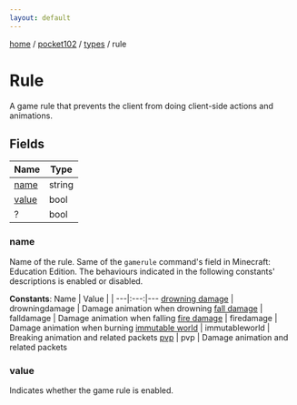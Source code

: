 ```yaml
---
layout: default
---
```


[home](/)  /  [pocket102](/protocol/pocket102)  /  [types](/protocol/pocket102/types)  /  rule

# Rule

A game rule that prevents the client from doing client-side actions and animations.

## Fields

Name | Type
---|---
[name](#name) | string
[value](#value) | bool
? | bool

### name

Name of the rule. Same of the `gamerule` command's field in Minecraft: Education Edition.
The behaviours indicated in the following constants' descriptions is enabled or disabled.

**Constants**:
Name | Value |  |
---|:---:|---
[drowning damage](name_drowning-damage) | drowningdamage | Damage animation when drowning
[fall damage](name_fall-damage) | falldamage | Damage animation when falling
[fire damage](name_fire-damage) | firedamage | Damage animation when burning
[immutable world](name_immutable-world) | immutableworld | Breaking animation and related packets
[pvp](name_pvp) | pvp | Damage animation and related packets

### value

Indicates whether the game rule is enabled.


